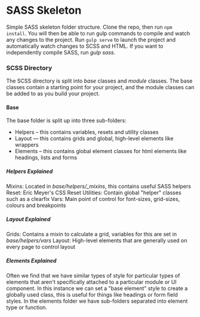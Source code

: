 # SASS Skeleton

Simple SASS skeleton folder structure. Clone the repo, then run `npm install`. You will then be able to run gulp commands to compile and watch any changes to the project. Run `gulp serve` to launch the project and automatically watch changes to SCSS and HTML. If you want to independently compile SASS, run *gulp sass*.

### SCSS Directory
The SCSS directory is split into *base* classes and *module* classes. The base classes contain a starting point for your project, and the module classes can be added to as you build your project.

#### Base
The base folder is split up into three sub-folders:
- Helpers  – this contains variables, resets and utility classes
- Layout	 — this contains grids and global, high-level elements like wrappers
- Elements – this contains global element classes for html elements like headings, lists and forms

##### Helpers Explained
Mixins: Located in *base/helpers/_mixins*, this contains useful SASS helpers
Reset: Eric Meyer's CSS Reset
Utilities: Contain global "helper" classes such as a clearfix
Vars: Main point of control for font-sizes, grid-sizes, colours and breakpoints

##### Layout Explained
Grids: Contains a mixin to calculate a grid, variables for this are set in *base/helpers/vars*
Layout: High-level elements that are generally used on every page to control layout

##### Elements Explained
Often we find that we have similar types of style for particular types of elements that aren't specifically attached to a particular module or UI component. In this instance we can set a "base element" style to create a globally used class, this is useful for things like headings or form field styles. In the elements folder we have sub-folders separated into element type or function.